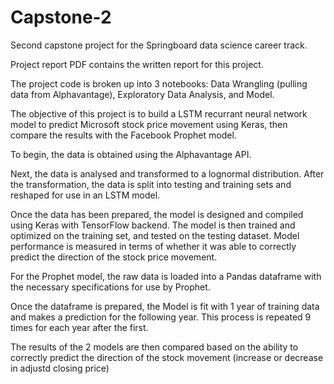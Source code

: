 # Capstone-2
Second capstone project for the Springboard data science career track.

Project report PDF contains the written report for this project. 

The project code is broken up into 3 notebooks: Data Wrangling (pulling data from Alphavantage), Exploratory Data Analysis, and Model. 

The objective of this project is to build a LSTM recurrant neural network model to predict Microsoft stock price movement using Keras, then compare the results with the Facebook Prophet model.

To begin, the data is obtained using the Alphavantage API.

Next, the data is analysed and transformed to a lognormal distribution.
After the transformation, the data is split into testing and training sets and reshaped for use in an LSTM model.

Once the data has been prepared, the model is designed and compiled using Keras with TensorFlow backend. 
The model is then trained and optimized on the training set, and tested on the testing dataset. 
Model performance is measured in terms of whether it was able to correctly predict the direction of the stock price movement.

For the Prophet model, the raw data is loaded into a Pandas dataframe with the necessary specifications for use by Prophet. 

Once the dataframe is prepared, the Model is fit with 1 year of training data and makes a prediction for the following year. This process is repeated 9 times for each year after the first.

The results of the 2 models are then compared based on the ability to correctly predict the direction of the stock movement (increase or decrease in adjustd closing price)
